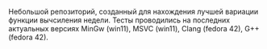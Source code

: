 Небольшой репозиторий, созданный для нахождения лучшей вариации функции вычсиления недели. 
Тесты проводились на последних актуальных версиях MinGw (win11), MSVC (win11), Clang (fedora 42), G++ (fedora 42).
